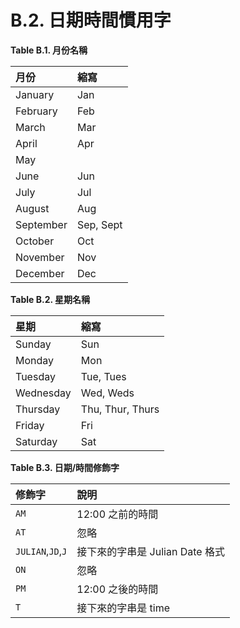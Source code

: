 # B.2. 日期時間慣用字

**Table B.1. 月份名稱**

| 月份 | 縮寫 |
| :--- | :--- |
| January | Jan |
| February | Feb |
| March | Mar |
| April | Apr |
| May |  |
| June | Jun |
| July | Jul |
| August | Aug |
| September | Sep, Sept |
| October | Oct |
| November | Nov |
| December | Dec |

**Table B.2. 星期名稱**

| 星期 | 縮寫 |
| :--- | :--- |
| Sunday | Sun |
| Monday | Mon |
| Tuesday | Tue, Tues |
| Wednesday | Wed, Weds |
| Thursday | Thu, Thur, Thurs |
| Friday | Fri |
| Saturday | Sat |

**Table B.3. 日期/時間修飾字**

| 修飾字 | 說明 |
| :--- | :--- |
| `AM` | 12:00 之前的時間 |
| `AT` | 忽略 |
| `JULIAN`,`JD`,`J` | 接下來的字串是 Julian Date 格式 |
| `ON` | 忽略 |
| `PM` | 12:00 之後的時間 |
| `T` | 接下來的字串是 time |



